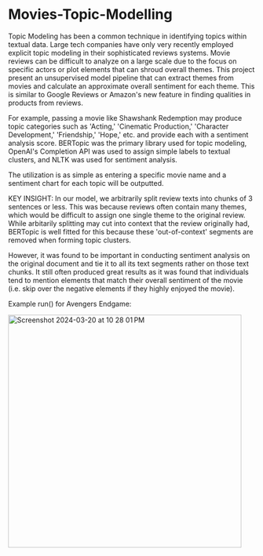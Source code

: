# Movies-Topic-Modelling

Topic Modeling has been a common technique in identifying topics within textual data. Large tech companies have only very recently employed explicit topic modeling in their sophisticated reviews systems. Movie reviews can be difficult to analyze on a large scale due to the focus on specific actors or plot elements that can shroud overall themes. This project present an unsupervised model pipeline that can extract themes from movies and calculate an approximate overall sentiment for each theme. This is similar to Google Reviews or Amazon's new feature in finding qualities in products from reviews.

For example, passing a movie like Shawshank Redemption may produce topic categories such as 'Acting,' 'Cinematic Production,' 'Character Development,' 'Friendship,' 'Hope,' etc. and provide each with a sentiment analysis score. BERTopic was the primary library used for topic modeling, OpenAI's Completion API was used to assign simple labels to textual clusters, and NLTK was used for sentiment analysis. 

The utilization is as simple as entering a specific movie name and a sentiment chart for each topic will be outputted.

KEY INSIGHT: 
In our model, we arbitrarily split review texts into chunks of 3 sentences or less. This was because reviews often contain many themes, which would be difficult to assign one single theme to the original review. While arbitarily splitting may cut into context that the review originally had, BERTopic is well fitted for this because these 'out-of-context' segments are removed when forming topic clusters.

However, it was found to be important in conducting sentiment analysis on the original document and tie it to all its text segments rather on those text chunks. It still often produced great results as it was found that individuals tend to mention elements that match their overall sentiment of the movie (i.e. skip over the negative elements if they highly enjoyed the movie).


Example run() for Avengers Endgame:

<img width="475" alt="Screenshot 2024-03-20 at 10 28 01 PM" src="https://github.com/michael-L-i/Movies-Topic-Modelling/assets/59122382/35436b42-a156-4be2-9607-3627c6796c66">
